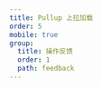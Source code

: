 ```yaml
---
title: Pullup 上拉加载
order: 5
mobile: true
group:
  title: 操作反馈
  order: 1
  path: feedback
---
```


<code src="../demo/Pullup.jsx"></code>
<API src="../src/Pullup.tsx"></API>
